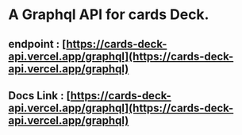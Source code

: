 # A Graphql API for cards Deck.

## endpoint : [https://cards-deck-api.vercel.app/graphql](https://cards-deck-api.vercel.app/graphql)

## Docs Link : [https://cards-deck-api.vercel.app/graphql](https://cards-deck-api.vercel.app/graphql)